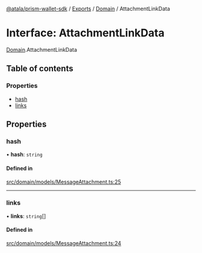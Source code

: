 [@atala/prism-wallet-sdk](../README.md) / [Exports](../modules.md) / [Domain](../modules/Domain.md) / AttachmentLinkData

# Interface: AttachmentLinkData

[Domain](../modules/Domain.md).AttachmentLinkData

## Table of contents

### Properties

- [hash](Domain.AttachmentLinkData.md#hash)
- [links](Domain.AttachmentLinkData.md#links)

## Properties

### hash

• **hash**: `string`

#### Defined in

[src/domain/models/MessageAttachment.ts:25](https://github.com/hyperledger/identus-edge-agent-sdk-ts/blob/382b1c7b46001b3d4171eaa2010aa8f9482d27e8/src/domain/models/MessageAttachment.ts#L25)

___

### links

• **links**: `string`[]

#### Defined in

[src/domain/models/MessageAttachment.ts:24](https://github.com/hyperledger/identus-edge-agent-sdk-ts/blob/382b1c7b46001b3d4171eaa2010aa8f9482d27e8/src/domain/models/MessageAttachment.ts#L24)
